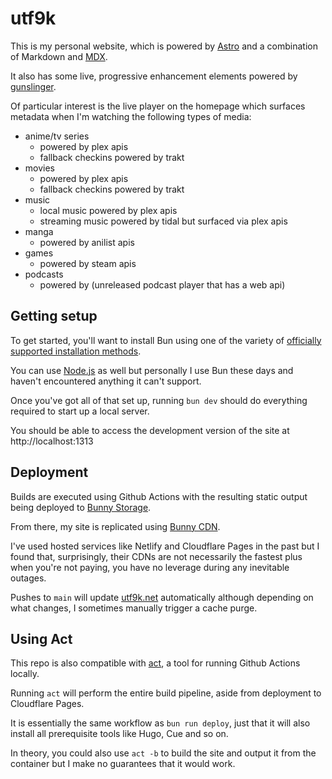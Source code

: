 # utf9k

This is my personal website, which is powered by [Astro](https://astro.build/) and a combination of Markdown and [MDX](https://mdxjs.com/).

It also has some live, progressive enhancement elements powered by [gunslinger](https://github.com/marcus-crane/gunslinger).

Of particular interest is the live player on the homepage which surfaces metadata when I'm watching the following types of media:

* anime/tv series
  * powered by plex apis
  * fallback checkins powered by trakt
* movies
  * powered by plex apis
  * fallback checkins powered by trakt
* music
  * local music powered by plex apis
  * streaming music powered by tidal but surfaced via plex apis
* manga
  * powered by anilist apis
* games
  * powered by steam apis
* podcasts
  * powered by (unreleased podcast player that has a web api)

## Getting setup

To get started, you'll want to install Bun using one of the variety of [officially supported installation methods](https://bun.sh/).

You can use [Node.js](https://nodejs.org/en) as well but personally I use Bun these days and haven't encountered anything it can't support.

Once you've got all of that set up, running `bun dev` should do everything required to start up a local server.

You should be able to access the development version of the site at http://localhost:1313

## Deployment

Builds are executed using Github Actions with the resulting static output being deployed to [Bunny Storage](https://bunny.net/storage/).

From there, my site is replicated using [Bunny CDN](https://bunny.net/cdn/).

I've used hosted services like Netlify and Cloudflare Pages in the past but I found that, surprisingly, their CDNs are not necessarily the fastest plus when you're not paying, you have no leverage during any inevitable outages.

Pushes to `main` will update [utf9k.net](https://utf9k.net) automatically although depending on what changes, I sometimes manually trigger a cache purge.

## Using Act

This repo is also compatible with [act](https://github.com/nektos/act), a tool for running Github Actions locally.

Running `act` will perform the entire build pipeline, aside from deployment to Cloudflare Pages.

It is essentially the same workflow as `bun run deploy`, just that it will also install all prerequisite tools like Hugo, Cue and so on.

In theory, you could also use `act -b` to build the site and output it from the container but I make no guarantees that it would work.